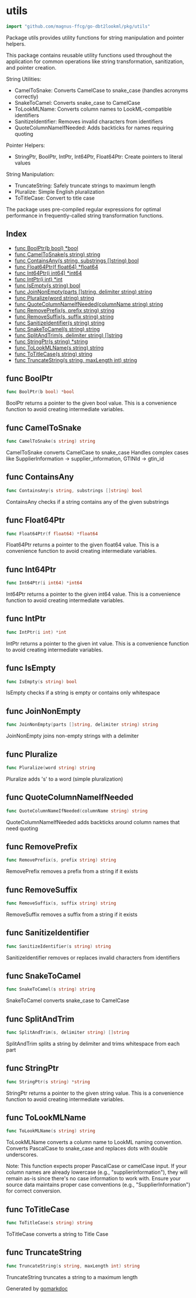 <!-- Code generated by gomarkdoc. DO NOT EDIT -->

# utils

```go
import "github.com/magnus-ffcg/go-dbt2lookml/pkg/utils"
```

Package utils provides utility functions for string manipulation and pointer helpers.

This package contains reusable utility functions used throughout the application for common operations like string transformation, sanitization, and pointer creation.

String Utilities:

- CamelToSnake: Converts CamelCase to snake\_case \(handles acronyms correctly\)
- SnakeToCamel: Converts snake\_case to CamelCase
- ToLookMLName: Converts column names to LookML\-compatible identifiers
- SanitizeIdentifier: Removes invalid characters from identifiers
- QuoteColumnNameIfNeeded: Adds backticks for names requiring quoting

Pointer Helpers:

- StringPtr, BoolPtr, IntPtr, Int64Ptr, Float64Ptr: Create pointers to literal values

String Manipulation:

- TruncateString: Safely truncate strings to maximum length
- Pluralize: Simple English pluralization
- ToTitleCase: Convert to title case

The package uses pre\-compiled regular expressions for optimal performance in frequently\-called string transformation functions.

## Index

- [func BoolPtr\(b bool\) \*bool](<#BoolPtr>)
- [func CamelToSnake\(s string\) string](<#CamelToSnake>)
- [func ContainsAny\(s string, substrings \[\]string\) bool](<#ContainsAny>)
- [func Float64Ptr\(f float64\) \*float64](<#Float64Ptr>)
- [func Int64Ptr\(i int64\) \*int64](<#Int64Ptr>)
- [func IntPtr\(i int\) \*int](<#IntPtr>)
- [func IsEmpty\(s string\) bool](<#IsEmpty>)
- [func JoinNonEmpty\(parts \[\]string, delimiter string\) string](<#JoinNonEmpty>)
- [func Pluralize\(word string\) string](<#Pluralize>)
- [func QuoteColumnNameIfNeeded\(columnName string\) string](<#QuoteColumnNameIfNeeded>)
- [func RemovePrefix\(s, prefix string\) string](<#RemovePrefix>)
- [func RemoveSuffix\(s, suffix string\) string](<#RemoveSuffix>)
- [func SanitizeIdentifier\(s string\) string](<#SanitizeIdentifier>)
- [func SnakeToCamel\(s string\) string](<#SnakeToCamel>)
- [func SplitAndTrim\(s, delimiter string\) \[\]string](<#SplitAndTrim>)
- [func StringPtr\(s string\) \*string](<#StringPtr>)
- [func ToLookMLName\(s string\) string](<#ToLookMLName>)
- [func ToTitleCase\(s string\) string](<#ToTitleCase>)
- [func TruncateString\(s string, maxLength int\) string](<#TruncateString>)


<a name="BoolPtr"></a>
## func BoolPtr

```go
func BoolPtr(b bool) *bool
```

BoolPtr returns a pointer to the given bool value. This is a convenience function to avoid creating intermediate variables.

<a name="CamelToSnake"></a>
## func CamelToSnake

```go
func CamelToSnake(s string) string
```

CamelToSnake converts CamelCase to snake\_case Handles complex cases like SupplierInformation \-\> supplier\_information, GTINId \-\> gtin\_id

<a name="ContainsAny"></a>
## func ContainsAny

```go
func ContainsAny(s string, substrings []string) bool
```

ContainsAny checks if a string contains any of the given substrings

<a name="Float64Ptr"></a>
## func Float64Ptr

```go
func Float64Ptr(f float64) *float64
```

Float64Ptr returns a pointer to the given float64 value. This is a convenience function to avoid creating intermediate variables.

<a name="Int64Ptr"></a>
## func Int64Ptr

```go
func Int64Ptr(i int64) *int64
```

Int64Ptr returns a pointer to the given int64 value. This is a convenience function to avoid creating intermediate variables.

<a name="IntPtr"></a>
## func IntPtr

```go
func IntPtr(i int) *int
```

IntPtr returns a pointer to the given int value. This is a convenience function to avoid creating intermediate variables.

<a name="IsEmpty"></a>
## func IsEmpty

```go
func IsEmpty(s string) bool
```

IsEmpty checks if a string is empty or contains only whitespace

<a name="JoinNonEmpty"></a>
## func JoinNonEmpty

```go
func JoinNonEmpty(parts []string, delimiter string) string
```

JoinNonEmpty joins non\-empty strings with a delimiter

<a name="Pluralize"></a>
## func Pluralize

```go
func Pluralize(word string) string
```

Pluralize adds 's' to a word \(simple pluralization\)

<a name="QuoteColumnNameIfNeeded"></a>
## func QuoteColumnNameIfNeeded

```go
func QuoteColumnNameIfNeeded(columnName string) string
```

QuoteColumnNameIfNeeded adds backticks around column names that need quoting

<a name="RemovePrefix"></a>
## func RemovePrefix

```go
func RemovePrefix(s, prefix string) string
```

RemovePrefix removes a prefix from a string if it exists

<a name="RemoveSuffix"></a>
## func RemoveSuffix

```go
func RemoveSuffix(s, suffix string) string
```

RemoveSuffix removes a suffix from a string if it exists

<a name="SanitizeIdentifier"></a>
## func SanitizeIdentifier

```go
func SanitizeIdentifier(s string) string
```

SanitizeIdentifier removes or replaces invalid characters from identifiers

<a name="SnakeToCamel"></a>
## func SnakeToCamel

```go
func SnakeToCamel(s string) string
```

SnakeToCamel converts snake\_case to CamelCase

<a name="SplitAndTrim"></a>
## func SplitAndTrim

```go
func SplitAndTrim(s, delimiter string) []string
```

SplitAndTrim splits a string by delimiter and trims whitespace from each part

<a name="StringPtr"></a>
## func StringPtr

```go
func StringPtr(s string) *string
```

StringPtr returns a pointer to the given string value. This is a convenience function to avoid creating intermediate variables.

<a name="ToLookMLName"></a>
## func ToLookMLName

```go
func ToLookMLName(s string) string
```

ToLookMLName converts a column name to LookML naming convention. Converts PascalCase to snake\_case and replaces dots with double underscores.

Note: This function expects proper PascalCase or camelCase input. If your column names are already lowercase \(e.g., "supplierinformation"\), they will remain as\-is since there's no case information to work with. Ensure your source data maintains proper case conventions \(e.g., "SupplierInformation"\) for correct conversion.

<a name="ToTitleCase"></a>
## func ToTitleCase

```go
func ToTitleCase(s string) string
```

ToTitleCase converts a string to Title Case

<a name="TruncateString"></a>
## func TruncateString

```go
func TruncateString(s string, maxLength int) string
```

TruncateString truncates a string to a maximum length

Generated by [gomarkdoc](<https://github.com/princjef/gomarkdoc>)
